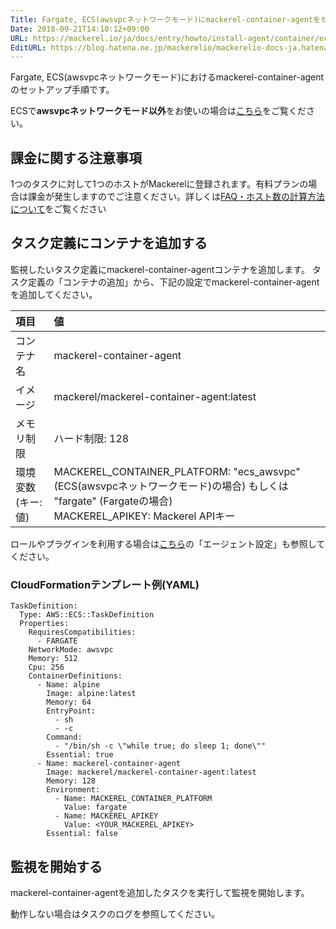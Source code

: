 ```yaml
---
Title: Fargate, ECS(awsvpcネットワークモード)にmackerel-container-agentをセットアップする
Date: 2018-09-21T14:10:12+09:00
URL: https://mackerel.io/ja/docs/entry/howto/install-agent/container/ecsawsvpc
EditURL: https://blog.hatena.ne.jp/mackerelio/mackerelio-docs-ja.hatenablog.mackerel.io/atom/entry/10257846132636162484
---
```


Fargate, ECS(awsvpcネットワークモード)におけるmackerel-container-agentのセットアップ手順です。

ECSで**awsvpcネットワークモード以外**をお使いの場合は[こちら](https://mackerel.io/ja/docs/entry/howto/install-agent/container/ecs)をご覧ください。

## 課金に関する注意事項

1つのタスクに対して1つのホストがMackerelに登録されます。有料プランの場合は課金が発生しますのでご注意ください。詳しくは[FAQ・ホスト数の計算方法について](https://mackerel.io/ja/docs/entry/faq/contracts/calculate-host-number)をご覧ください

## タスク定義にコンテナを追加する

監視したいタスク定義にmackerel-container-agentコンテナを追加します。
タスク定義の「コンテナの追加」から、下記の設定でmackerel-container-agentを追加してください。

| 項目 | 値 |
| :-- | :-- |
| コンテナ名| mackerel-container-agent |
| イメージ|  mackerel/mackerel-container-agent:latest |
| メモリ制限|  ハード制限: 128 |
| 環境変数(キー: 値) | MACKEREL_CONTAINER_PLATFORM: "ecs_awsvpc" (ECS(awsvpcネットワークモード)の場合) もしくは "fargate" (Fargateの場合)<br>MACKEREL_APIKEY: Mackerel APIキー |

ロールやプラグインを利用する場合は[こちら](https://mackerel.io/ja/docs/entry/howto/container-agent)の「エージェント設定」も参照してください。

### CloudFormationテンプレート例(YAML)

```
TaskDefinition:
  Type: AWS::ECS::TaskDefinition
  Properties:
    RequiresCompatibilities:
      - FARGATE
    NetworkMode: awsvpc
    Memory: 512
    Cpu: 256
    ContainerDefinitions:
      - Name: alpine
        Image: alpine:latest
        Memory: 64
        EntryPoint:
          - sh
          - -c
        Command:
          - "/bin/sh -c \"while true; do sleep 1; done\""
        Essential: true
      - Name: mackerel-container-agent
        Image: mackerel/mackerel-container-agent:latest
        Memory: 128
        Environment:
          - Name: MACKEREL_CONTAINER_PLATFORM
            Value: fargate
          - Name: MACKEREL_APIKEY
            Value: <YOUR_MACKEREL_APIKEY>
        Essential: false
```

## 監視を開始する

mackerel-container-agentを追加したタスクを実行して監視を開始します。

動作しない場合はタスクのログを参照してください。
